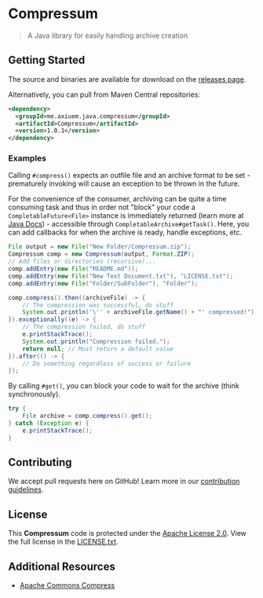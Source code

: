 # Compressum
> A Java library for easily handling archive creation

## Getting Started

The source and binaries are available for download on the [releases page](https://github.com/Axieum/Compressum/releases).

Alternatively, you can pull from Maven Central repositories:

```xml
<dependency>
  <groupId>me.axiuem.java.compressum</groupId>
  <artifactId>Compressum</artifactId>
  <version>1.0.1</version>
</dependency>
```

### Examples

Calling `#compress()` expects an outfile file and an archive format to be set - prematurely invoking will cause an exception to be thrown in the future.

For the convenience of the consumer, archiving can be quite a time consuming task and thus in order not "block" your code a `CompletableFuture<File>` instance is immediately returned (learn more at [Java Docs](https://docs.oracle.com/javase/8/docs/api/java/util/concurrent/CompletableFuture.html)) - accessible through `CompletableArchive#getTask()`. Here, you can add callbacks for when the archive is ready, handle exceptions, etc.

```java
File output = new File("New Folder/Compressum.zip");
Compressum comp = new Compressum(output, Format.ZIP);
// Add files or directories (recursive)...
comp.addEntry(new File("README.md"));
comp.addEntry(new File("New Text Document.txt"), "LICENSE.txt");
comp.addEntry(new File("Folder/SubFolder"), "Folder");

comp.compress().then((archiveFile) -> {
    // The compression was successful, do stuff
    System.out.println('\'' + archiveFile.getName() + "' compressed!");
}).exceptionally((e) -> {
    // The compression failed, do stuff
    e.printStackTrace();
    System.out.println("Compression failed.");
    return null; // Must return a default value
}).after(() -> {
    // Do something regardless of success or failure
});
```

By calling `#get()`, you can block your code to wait for the archive (think synchronously).

```java
try {
    File archive = comp.compress().get();
} catch (Exception e) {
    e.printStackTrace();
}
```

## Contributing

We accept pull requests here on GitHub! Learn more in our [contribution guidelines](CONTRIBUTING.md).

## License

This **Compressum** code is protected under the [Apache License 2.0](https://www.apache.org/licenses/LICENSE-2.0). View the full license in the [LICENSE.txt](LICENSE.txt).

## Additional Resources

* [Apache Commons Compress](https://commons.apache.org/proper/commons-compress/)
